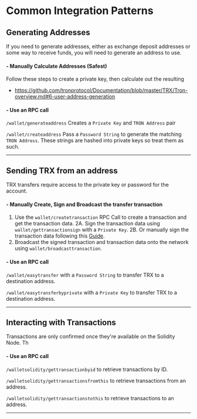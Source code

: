 # Common Integration Patterns

## Generating Addresses

If you need to generate addresses, either as exchange deposit addresses or some way to receive funds, 
you will need to generate an address to use.

#### - Manually Calculate Addresses (Safest)
Follow these steps to create a private key, then calculate out the resulting
- https://github.com/tronprotocol/Documentation/blob/master/TRX/Tron-overview.md#6-user-address-generation

#### - Use an RPC call 
`/wallet/generateaddress`
Creates a `Private Key` and `TRON Address` pair

`/wallet/createaddress`
Pass a `Password String` to generate the matching `TRON Address`. These strings are hashed into private keys so treat them as such.

---

## Sending TRX from an address

TRX transfers require access to the private key or password for the account.

#### - Manually Create, Sign and Broadcast the transfer transaction

1. Use the `wallet/createtransaction` RPC Call to create a transaction and get the transaction data.
2A. Sign the transaction data using `wallet/gettransactionsign` with a `Private Key`.
2B. Or manually sign the transaction data following this [Guide](https://github.com/tronprotocol/Documentation/blob/master/TRX/Tron-overview.md#103-signature).
3. Broadcast the signed transaction and transaction data onto the network using `wallet/broadcasttransaction`.

#### - Use an RPC call 
`/wallet/easytransfer` with a `Password String` to transfer TRX to a destination address.

`/wallet/easytransferbyprivate` with a `Private Key` to transfer TRX to a destination address.

---

## Interacting with Transactions

Transactions are only confirmed once they're available on the Solidity Node. Th

#### - Use an RPC call 
`/walletsolidity/gettransactionbyid` to retrieve transactions by ID.

`/walletsolidity/gettransactionsfromthis` to retrieve transactions from an address.

`/walletsolidity/gettransactionstothis` to retrieve transactions to an address.




---

